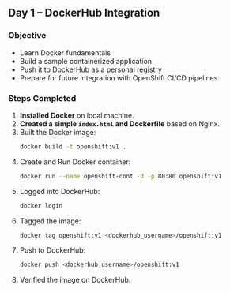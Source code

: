 ## **Day 1 – DockerHub Integration**

### **Objective**
- Learn Docker fundamentals
- Build a sample containerized application
- Push it to DockerHub as a personal registry
- Prepare for future integration with OpenShift CI/CD pipelines

### **Steps Completed**
1. **Installed Docker** on local machine.
2. **Created a simple `index.html` and Dockerfile** based on Nginx.
3. Built the Docker image:
   ```bash
   docker build -t openshift:v1 .
   ```
4. Create and Run Docker container:
   ```bash
   docker run --name openshift-cont -d -p 80:80 openshift:v1
   ```
5. Logged into DockerHub:
   ```bash
   docker login
   ```
6. Tagged the image:
   ```bash
   docker tag openshift:v1 <dockerhub_username>/openshift:v1
   ```
7. Push to DockerHub:
   ```bash
   docker push <dockerhub_username>/openshift:v1
   ```
8. Verified the image on DockerHub.
